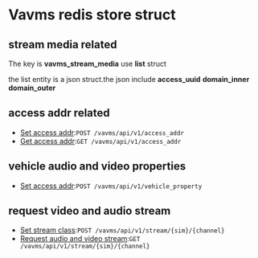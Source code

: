 # Vavms redis store struct

## stream media related 

The key is **vavms_stream_media** use **list** struct

the list entity is a json struct.the json include 
**access_uuid**
**domain_inner**
**domain_outer**

## access addr related

* [Set access addr](access_addr/post.md):`POST /vavms/api/v1/access_addr`
* [Get access addr](access_addr/get.md):`GET /vavms/api/v1/access_addr`

## vehicle audio and video properties

* [Set access addr](vehicle_property/post.md):`POST /vavms/api/v1/vehicle_property`

## request video and audio stream

* [Set stream class](stream/post.md):`POST /vavms/api/v1/stream/{sim}/{channel}`
* [Request audio and video stream](stream/get.md):`GET /vavms/api/v1/stream/{sim}/{channel}`

